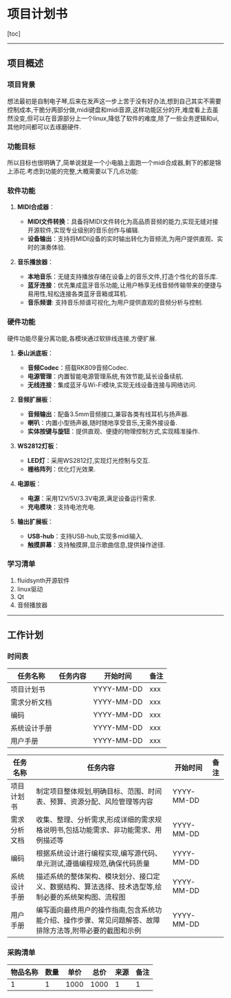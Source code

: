 # **项目计划书**

[toc]

---

## **项目概述**

### **项目背景**

想法最初是自制电子琴,后来在发声这一步上苦于没有好办法,想到自己其实不需要控制成本,干脆分两部分做,midi键盘和midi音源,这样功能区分的开,难度看上去虽然没变,但可以在音源部分上一个linux,降低了软件的难度,除了一些业务逻辑和ui,其他时间都可以去琢磨硬件.

### **功能目标**

所以目标也很明确了,简单说就是一个小电脑上面跑一个midi合成器,剩下的都是锦上添花.考虑到功能的完整,大概需要以下几点功能:

### **软件功能**

1. **MIDI合成器**：
   - **MIDI文件转换**：具备将MIDI文件转化为高品质音频的能力,实现无缝对接开源软件,实现专业级别的音乐创作与编辑.
   - **设备输出**：支持将MIDI设备的实时输出转化为音频流,为用户提供直观、实时的演奏体验.

2. **音乐播放器**：
   - **本地音乐**：无缝支持播放存储在设备上的音乐文件,打造个性化的音乐库.
   - **蓝牙连接**：优先集成蓝牙音乐功能,让用户畅享无线音频传输带来的便捷与易用性,轻松连接各类蓝牙音箱或耳机.
   - **音乐频谱**: 支持音乐频谱可视化,为用户提供直观的音频分析与控制.

### **硬件功能**

硬件功能尽量分离功能,各模块通过软排线连接,方便扩展.

1. **泰山派底板**：
   - **音频Codec**：搭载RK809音频Codec.
   - **电源管理**：内置智能电源管理系统,有效节能,延长设备续航.
   - **无线连接**：集成蓝牙与Wi-Fi模块,实现无线设备连接与网络访问.

2. **音频扩展板**：
   - **音频输出**：配备3.5mm音频接口,兼容各类有线耳机与扬声器.
   - **喇叭**：内置小型扬声器,随时随地享受音乐,无需外接设备.
   - **实体按键与旋钮**：提供直观、便捷的物理控制方式,实现精准操作.

3. **WS2812灯板**：
   - **LED灯**：采用WS2812灯,实现灯光控制与交互.
   - **栅格阵列**：优化灯光效果.

4. **电源板**：
   - **电源**：采用12V/5V/3.3V电源,满足设备运行需求.
   - **充电模块**：支持电池充电.

5. **输出扩展板**：
   - **USB-hub**：支持USB-hub,实现多midi输入.
   - **触摸屏幕**：支持触摸屏,显示歌曲信息,提供操作途径.

### **学习清单**

1. fluidsynth开源软件
2. linux驱动
3. Qt
4. 音频播放器

---

## **工作计划**

### **时间表**

| **任务名称** | **任务内容** | **开始时间** | **备注** |
| --- | --- | --- | --- |
| 项目计划书 |  | YYYY-MM-DD | xxx |
| 需求分析文档 |  | YYYY-MM-DD | xxx |
| 编码 |  | YYYY-MM-DD | xxx |
| 系统设计手册 |  | YYYY-MM-DD | xxx |
| 用户手册 |  | YYYY-MM-DD | xxx |

| **任务名称** | **任务内容** | **开始时间** | **备注** |
| --- | --- | --- | --- |
| 项目计划书 | 制定项目整体规划,明确目标、范围、时间表、预算、资源分配、风险管理等内容 | YYYY-MM-DD |  |
| 需求分析文档 | 收集、整理、分析需求,形成详细的需求规格说明书,包括功能需求、非功能需求、用例描述等 | YYYY-MM-DD |  |
| 编码 | 根据系统设计进行编程实现,编写源代码、单元测试,遵循编程规范,确保代码质量 | YYYY-MM-DD |  |
| 系统设计手册 | 描述系统的整体架构、模块划分、接口定义、数据结构、算法选择、技术选型等,绘制必要的系统架构图、流程图 | YYYY-MM-DD |  |
| 用户手册 | 编写面向最终用户的操作指南,包含系统功能介绍、操作步骤、常见问题解答、故障排除方法等,附带必要的截图和示例 | YYYY-MM-DD |  |

### **采购清单**

| **物品名称** | **数量** | **单价** | **总价** | **来源** | **备注** |
| --- | --- | --- | --- | --- | --- |
| 1 | 1 | 1000 | 1000 | 1 | 1 |

